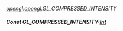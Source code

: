 _[opengl](../../modules/opengl/opengl-module.md):[opengl](../../modules/opengl/opengl-module.md).GL\_COMPRESSED\_INTENSITY_
##### Const GL\_COMPRESSED\_INTENSITY:[Int](../../modules/wonkey/wonkey-types-int.md)
